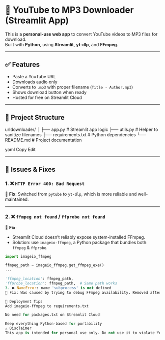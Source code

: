 # 🎵 YouTube to MP3 Downloader (Streamlit App)

This is a **personal-use web app** to convert YouTube videos to MP3 files for download.  
Built with **Python**, using **Streamlit**, **yt-dlp**, and **FFmpeg**.

---

## ✅ Features

- Paste a YouTube URL
- Downloads audio only
- Converts to `.mp3` with proper filename (`Title - Author.mp3`)
- Shows download button when ready
- Hosted for free on Streamlit Cloud

---

## 📁 Project Structure

urldownloader/
│
├── app.py # Streamlit app logic
├── utils.py # Helper to sanitize filenames
├── requirements.txt # Python dependencies
└── README.md # Project documentation

yaml
Copy
Edit

---

## 🐛 Issues & Fixes

### 1. ❌ `HTTP Error 400: Bad Request`  
🔧 **Fix**: Switched from `pytube` to `yt-dlp`, which is more reliable and well-maintained.

---

### 2. ❌ `ffmpeg not found` / `ffprobe not found`  
🔧 **Fix**:  
- Streamlit Cloud doesn’t reliably expose system-installed FFmpeg.
- Solution: use `imageio-ffmpeg`, a Python package that bundles both `ffmpeg` & `ffprobe`.

```python
import imageio_ffmpeg

ffmpeg_path = imageio_ffmpeg.get_ffmpeg_exe()
...

'ffmpeg_location': ffmpeg_path,
'ffprobe_location': ffmpeg_path,  # Same path works
3. ❌ NameError: name 'subprocess' is not defined
🔧 Fix: Was caused by trying to debug FFmpeg availability. Removed after switching to imageio-ffmpeg.

🚀 Deployment Tips
Add imageio-ffmpeg to requirements.txt

No need for packages.txt on Streamlit Cloud

Keep everything Python-based for portability
⚠️ Disclaimer
This app is intended for personal use only. Do not use it to violate YouTube’s Terms of Service.
